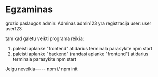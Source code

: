 # Egzaminas

grozio paslaugos
admin:
Adminas
admin123
yra registracija
user:
user
user123

tam kad galetu veikti programa reikia:

1. paleisti aplanke "frontend" atidarius terminala parasykite npm start
2. paleisti aplanke "backend" (randasi aplanke "frontend") atidarius terminala parasykite npm start

Jeigu neveikia----- npm i/ npm init
